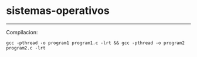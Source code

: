 # sistemas-operativos
---


Compilacion:
```
gcc -pthread -o program1 program1.c -lrt && gcc -pthread -o program2 program2.c -lrt
```
